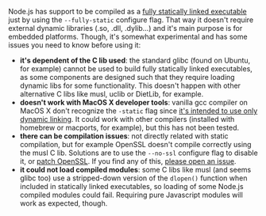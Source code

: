 Node.js has support to be compiled as a [fully statically linked executable](https://github.com/joyent/node/pull/8274) just by using the ```--fully-static``` configure flag. That way it doesn't require external dynamic libraries (.so, .dll, .dylib...) and it's main purpose is for embedded platforms. Though, it's somewhat experimental and has some issues you need to know before using it:

* **it's dependent of the C lib used**: the standard glibc (found on Ubuntu, for example) cannot be used to build fully statically linked executables, as some components are designed such that they require loading dynamic libs for some functionality. This doesn't happen with other alternative C libs like musl, uclib or DietLib, for example.
* **doesn't work with MacOS X developer tools**: vanilla gcc compiler on MacOS X don't recognize the ```-static``` flag since [it's intended to use only dynamic linking](http://stackoverflow.com/questions/5259249/creating-static-mac-os-x-c-build). It could work with other compilers (installed with homebrew or macports, for example), but this has not been tested.
* **there can be compilation issues**: not directly related with static compilation, but for example OpenSSL doesn't compile correctly using the musl C lib. Solutions are to use the ```--no-ssl``` configure flag to disable it, or [patch OpenSSL](https://github.com/joyent/node/issues/8308). If you find any of this, [please open an issue](https://github.com/joyent/node/issues).
* **it could not load compiled modules**: some C libs like musl (and seems glibc too) use a stripped-down version of the ```dlopen()``` function when included in statically linked executables, so loading of some Node.js compiled modules could fail. Requiring pure Javascript modules will work as expected, though.